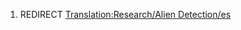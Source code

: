 1.  REDIRECT [Translation:Research/Alien
    Detection/es](Translation:Research/Alien_Detection/es "wikilink")